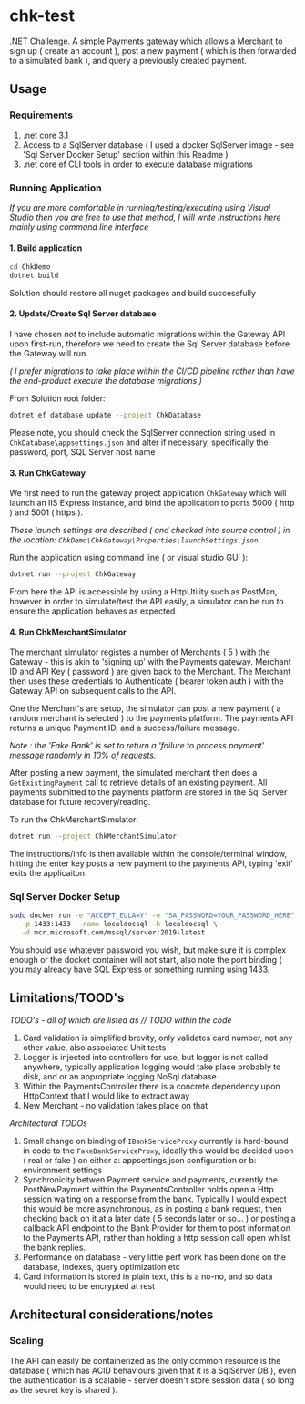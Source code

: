 # chk-test

.NET Challenge. A simple Payments gateway which allows a Merchant to sign up ( create an account ), post a new payment ( which is then forwarded to a simulated bank ), and query a previously created payment.

## Usage

### Requirements

1. .net core 3.1
2. Access to a SqlServer database ( I used a docker SqlServer image - see 'Sql Server Docker Setup' section within this Readme )
3. .net core ef CLI tools in order to execute database migrations

### Running Application

_If you are more comfortable in running/testing/executing using Visual Studio then you are free to use that method, I will write instructions here mainly using command line interface_

#### 1. Build application

```bash
cd ChkDemo
dotnet build
```
Solution should restore all nuget packages and build successfully

#### 2. Update/Create Sql Server database

I have chosen _not_ to include automatic migrations within the Gateway API upon first-run, therefore we need to create the Sql Server database before the Gateway will run.

_( I prefer migrations to take place within the CI/CD pipeline rather than have the end-product execute the database migrations )_

From Solution root folder:

```bash
dotnet ef database update --project ChkDatabase
```

Please note, you should check the SqlServer connection string used in `ChkDatabase\appsettings.json` and alter if necessary, specifically the password, port, SQL Server host name

#### 3. Run ChkGateway

We first need to run the gateway project application `ChkGateway` which will launch an IIS Express instance, and bind the application to ports 5000 ( http ) and 5001 ( https ).

_These launch settings are described ( and checked into source control ) in the location: `ChkDemo\ChkGateway\Properties\launchSettings.json`_

Run the application using command line ( or visual studio GUI ):

```bash
dotnet run --project ChkGateway
```

From here the API is accessible by using a HttpUtility such as PostMan, however in order to simulate/test the API easily, a simulator can be run to ensure the application behaves as expected

#### 4. Run ChkMerchantSimulator

The merchant simulator registes a number of Merchants ( 5 ) with the Gateway - this is akin to 'signing up' with the Payments gateway. Merchant ID and API Key ( password ) are given back to the Merchant. The Merchant then uses these credentials to Authenticate ( bearer token auth ) with the Gateway API on subsequent calls to the API.

One the Merchant's are setup, the simulator can post a new payment ( a random merchant is selected ) to the payments platform. The payments API returns a unique Payment ID, and a success/failure message.

_Note : the 'Fake Bank' is set to return a 'failure to process payment' message randomly in 10% of requests._

After posting a new payment, the simulated merchant then does a `GetExistingPayment` call to retrieve details of an existing payment. All payments submitted to the payments platform are stored in the Sql Server database for future recovery/reading.

To run the ChkMerchantSimulator:

```bash
dotnet run --project ChkMerchantSimulator
```

The instructions/info is then available within the console/terminal window, hitting the enter key posts a new payment to the payments API, typing 'exit' exits the applicaiton.

### Sql Server Docker Setup

```bash
sudo docker run -e "ACCEPT_EULA=Y" -e "SA_PASSWORD=YOUR_PASSWORD_HERE" \
   -p 1433:1433 --name localdocsql -h localdocsql \
   -d mcr.microsoft.com/mssql/server:2019-latest
```


You should use whatever password you wish, but make sure it is complex enough or the docket container will not start, also note the port binding ( you may already have SQL Express or something running using 1433.

## Limitations/TOOD's

*TODO's - all of which are listed as // TODO within the code*
1. Card validation is simplified brevity, only validates card number, not any other value, also associated Unit tests
2. Logger is injected into controllers for use, but logger is not called anywhere, typically application logging would take place probably to disk, and or an appropriate logging NoSql database
3. Within the PaymentsController there is a concrete dependency upon HttpContext that I would like to extract away
4. New Merchant - no validation takes place on that

*Architectural TODOs*

1. Small change on binding of `IBankServiceProxy` currently is hard-bound in code to the `FakeBankServiceProxy`, ideally this would be decided upon ( real or fake ) on either a: appsettings.json configuration or b: environment settings
2. Synchronicity betwen Payment service and payments, currently the PostNewPayment within the PaymentsController holds open a Http session waiting on a response from the bank. Typically I would expect this would be more asynchronous, as in posting a bank request, then checking back on it at a later date ( 5 seconds later or so... ) or posting a callback API endpoint to the Bank Provider for them to post information to the Payments API, rather than holding a http session call open whilst the bank replies.
3. Performance on database - very little perf work has been done on the database, indexes, query optimization etc
4. Card information is stored in plain text, this is a no-no, and so data would need to be encrypted at rest

## Architectural considerations/notes

### Scaling

The API can easily be containerized as the only common resource is the database ( which has ACID behaviours given that it is a SqlServer DB ), even the authentication is a scalable - server doesn't store session data ( so long as the secret key is shared ).




